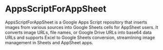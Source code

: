 # AppsScriptForAppSheet
AppsScriptForAppSheet is a Google Apps Script repository that inserts images from various sources into Google Sheets cells for AppSheet users. It converts image URLs, file names, or Google Drive URLs into base64 data URLs and supports Excel to Google Sheets conversion, streamlining image management in Sheets and AppSheet apps.
